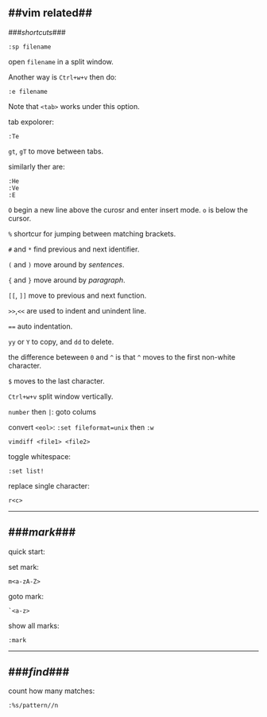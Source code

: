 ##vim related##
---
###_shortcuts_###

    :sp filename

open `filename` in a split window.

Another way is `Ctrl+w+v`  then do:

    :e filename

Note that `<tab>` works under this option.

tab expolorer:

    :Te

`gt`, `gT` to move between tabs.

similarly ther are:

    :He
    :Ve
    :E


`O` begin a new line above the curosr and enter insert mode. `o` is below the cursor.

`%` shortcur for jumping between matching brackets.

`#` and `*` find previous and next identifier.

`(` and `)` move around by _sentences_.

`{` and `}` move around by _paragraph_.


`[[`, `]]` move to previous and next function.

`>>`,`<<` are used to indent and unindent line.

`==` auto indentation.

`yy` or `Y` to copy, and `dd` to delete. 

the difference beteween `0` and `^` is that `^` moves to the first non-white character. 

`$` moves to the last character.

`Ctrl+w+v` split window vertically.

`number` then `|`: goto colums

convert `<eol>`: `:set fileformat=unix` then `:w`


    vimdiff <file1> <file2>


toggle whitespace:

    :set list!


replace single character:

    r<c>

---
###_mark_###
---

quick start:

set mark:

    m<a-zA-Z>

goto mark:

    `<a-z>

show all marks:

    :mark

---
###_find_###
---

count how many matches:

    :%s/pattern//n
